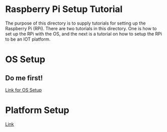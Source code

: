 # Raspberry Pi Setup Tutorial

The purpose of this directory is to supply tutorials for setting up the Raspberry Pi (RPi). There are two tutorials in this directory. One is how to set up the RPi with the OS, and the next is a tutorial on how to setup the RPi to be an IOT platform.

# OS Setup
## Do me first!

[Link for OS Setup](./RPI_OS_SETUP.md)

# Platform Setup
[Link](./IOT_Platform_Install.md)